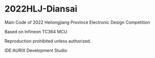 # 2022HLJ-Diansai
Main Code of 2022 Heilongjiang Province Electronic Design Competition

Based on Infineon TC364 MCU

Reproduction prohibited unless authorized.

IDE:AURIX Development Studio
